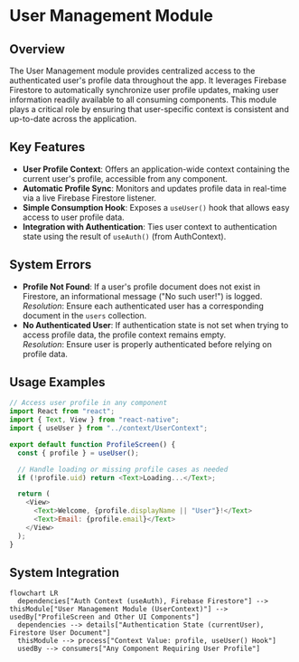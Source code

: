 # User Management Module

## Overview
The User Management module provides centralized access to the authenticated user's profile data throughout the app. It leverages Firebase Firestore to automatically synchronize user profile updates, making user information readily available to all consuming components. This module plays a critical role by ensuring that user-specific context is consistent and up-to-date across the application.

## Key Features
- **User Profile Context**: Offers an application-wide context containing the current user's profile, accessible from any component.
- **Automatic Profile Sync**: Monitors and updates profile data in real-time via a live Firebase Firestore listener.
- **Simple Consumption Hook**: Exposes a `useUser()` hook that allows easy access to user profile data.
- **Integration with Authentication**: Ties user context to authentication state using the result of `useAuth()` (from AuthContext).

## System Errors
- **Profile Not Found**: If a user's profile document does not exist in Firestore, an informational message ("No such user!") is logged.  
  _Resolution_: Ensure each authenticated user has a corresponding document in the `users` collection.
- **No Authenticated User**: If authentication state is not set when trying to access profile data, the profile context remains empty.  
  _Resolution_: Ensure user is properly authenticated before relying on profile data.

## Usage Examples

```javascript
// Access user profile in any component
import React from "react";
import { Text, View } from "react-native";
import { useUser } from "../context/UserContext";

export default function ProfileScreen() {
  const { profile } = useUser();

  // Handle loading or missing profile cases as needed
  if (!profile.uid) return <Text>Loading...</Text>;

  return (
    <View>
      <Text>Welcome, {profile.displayName || "User"}!</Text>
      <Text>Email: {profile.email}</Text>
    </View>
  );
}
```

## System Integration

```mermaid
flowchart LR
  dependencies["Auth Context (useAuth), Firebase Firestore"] --> thisModule["User Management Module (UserContext)"] --> usedBy["ProfileScreen and Other UI Components"]
  dependencies --> details["Authentication State (currentUser), Firestore User Document"]
  thisModule --> process["Context Value: profile, useUser() Hook"] 
  usedBy --> consumers["Any Component Requiring User Profile"]
```
